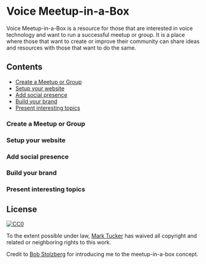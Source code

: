 # Voice Meetup-in-a-Box

Voice Meetup-in-a-Box is a resource for those that are interested in voice technology and want to run a successful meetup or group. It is a place where those that want to create or improve their community can share ideas and resources with those that want to do the same. 

## Contents
- [Create a Meetup or Group](#create-meetup)
- [Setup your website](#setup-website)
- [Add social presence](#social-media)
- [Build your brand](#build-brand)
- [Present interesting topics](#topic-ideas)

### Create a Meetup or Group

### Setup your website

### Add social presence

### Build your brand

### Present interesting topics


## License

[![CC0](http://mirrors.creativecommons.org/presskit/buttons/88x31/svg/cc-zero.svg)](https://creativecommons.org/publicdomain/zero/1.0/)

To the extent possible under law, [Mark Tucker](http://www.linkedin.com/in/tuckerm) has waived all copyright and related or neighboring rights to this work.

Credit to [Bob Stolzberg](https://www.linkedin.com/in/bstolzberg/) for introducing me to the meetup-in-a-box concept.